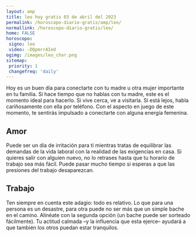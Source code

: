 ```yaml
---
layout: amp
title: leo hoy gratis 03 de abril del 2023 
permalink: /horoscopo-diario-gratis/amp/leo/
normallink: /horoscopo-diario-gratis/leo/
home: FALSE
horoscopo:
 signo: leo
 video: -DQpmrrAIeU
ogimg: /images/leo_char.png
sitemap:
 priority: 1
 changefreq: 'daily'
---
```



Hoy es un buen día para conectarte con tu madre u otra mujer importante en tu familia. Si hace tiempo que no hablas con tu madre, este es el momento ideal para hacerlo. Si vive cerca, ve a visitarla. Si está lejos, habla cariñosamente con ella por teléfono. Con el aspecto en juego de este momento, te sentirás impulsado a conectarte con alguna energía femenina.

## Amor

Puede ser un día de irritación para ti mientras tratas de equilibrar las demandas de la vida laboral con la realidad de las exigencias en casa. Si quieres salir con alguien nuevo, no lo retrases hasta que tu horario de trabajo sea más fácil. Puede pasar mucho tiempo si esperas a que las presiones del trabajo desaparezcan.

## Trabajo

Ten siempre en cuenta este adagio: todo es relativo. Lo que para una persona es un desastre, para otra puede no ser más que un simple bache en el camino. Alinéate con la segunda opción (un bache puede ser sorteado fácilmente). Tu actitud calmada –y la influencia que esta ejerce– ayudará a que también los otros puedan estar tranquilos.